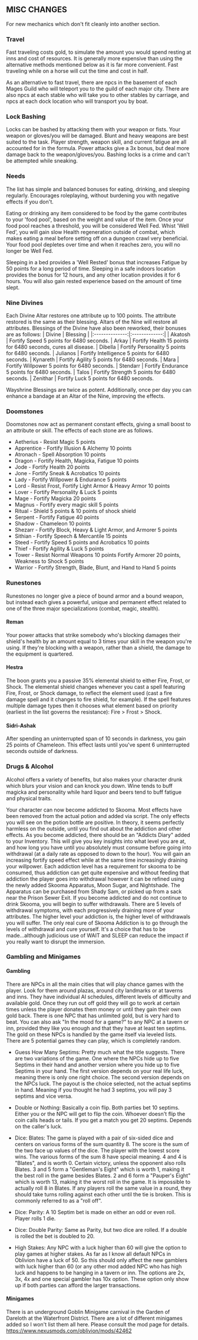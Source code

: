 ## MISC CHANGES
For new mechanics which don't fit cleanly into another section.

### Travel
Fast traveling costs gold, to simulate the amount you would spend resting at inns and cost of resources. It is generally more expensive than using the alternative methods mentioned below as it is far more convenient. Fast traveling while on a horse will cut the time and cost in half.

As an alternative to fast travel, there are npcs in the basement of each Mages Guild who will teleport you to the guild of each major city. There are also npcs at each stable who will take you to other stables by carriage, and npcs at each dock location who will transport you by boat. 

### Lock Bashing
Locks can be bashed by attacking them with your weapon or fists. Your weapon or gloves/you will be damaged. Blunt and heavy weapons are best suited to the task. Player strength, weapon skill, and current fatigue are all accounted for in the formula. Power attacks give a 3x  bonus, but deal more damage back to the weapon/gloves/you. Bashing locks is a crime and can't be attempted while sneaking.

### Needs
The list has simple and balanced bonuses for eating, drinking, and sleeping regularly. Encourages roleplaying, without burdening you with negative effects if you don't. 

Eating or drinking any item considered to be food by the game contributes to your 'food pool', based on the weight and value of the item. Once your food pool reaches a threshold, you will be considered Well Fed. Whist 'Well Fed', you will gain slow Health regeneration outside of combat, which makes eating a meal before setting off on a dungeon crawl very beneficial. Your food pool depletes over time and when it reaches zero, you will no longer be Well Fed. 

Sleeping in a bed provides a 'Well Rested' bonus that increases Fatigue by 50 points for a long period of time. Sleeping in a safe indoors location provides the bonus for 12 hours, and any other location provides it for 6 hours. You will also gain rested experience based on the amount of time slept.

### Nine Divines
Each Divine Altar restores one attribute up to 100 points. The attribute restored is the same as their blessing. Altars of the Nine will restore all attributes. Blessings of the Divine have also been reworked, their bonuses are as follows:
| Divine    | Blessing | 
|:--------------:|:-------------:|
| Akatosh | Fortify Speed 5 points for 6480 seconds.
| Arkay | Fortify Health 15 points for 6480 seconds, cures all disease.
| Dibella | Fortify Personality 5 points for 6480 seconds.
| Julianos | Fortify Intelligence 5 points for 6480 seconds.
| Kynareth | Fortify Agility 5 points for 6480 seconds.
| Mara | Fortify Willpower 5 points for 6480 seconds.
| Stendarr | Fortify Endurance 5 points for 6480 seconds.
| Talos | Fortify Strength 5 points for 6480 seconds.
| Zenithar | Fortify Luck 5 points for 6480 seconds.

Wayshrine Blessings are twice as potent. Additionally, once per day you can enhance a bandage at an Altar of the Nine, improving the effects. 

### Doomstones

Doomstones now act as permanent constant effects, giving a small boost to an attribute or skill. The effects of each stone are as follows.

- Aetherius - Resist Magic 5 points
- Apprentice - Fortify Illusion & Alchemy 10 points
- Atronach - Spell Absorption 10 points
- Dragon - Fortify Health, Magicka, Fatigue 10 points
- Jode - Fortify Health 20 points
- Jone - Fortify Sneak & Acrobatics 10 points
- Lady - Fortify Willpower & Endurance 5 points
- Lord - Resist Frost, Fortify Light Armor & Heavy Armor 10 points
- Lover - Fortify Personality & Luck 5 points
- Mage - Fortify Magicka 20 points
- Magnus - Fortify every magic skill 5 points
- Ritual - Shield 5 points & 10 points of shock shield
- Serpent - Fortify Fatigue 40 points
- Shadow - Chameleon 10 points
- Shezarr - Fortify Block, Heavy & Light Armor, and Armorer 5 points
- Sithian - Fortify Speech & Mercantile 15 points
- Steed - Fortify Speed 5 points and Acrobatics 10 points
- Thief - Fortify Agility & Luck 5 points
- Tower - Resist Normal Weapons 10 points Fortify Armorer 20 points, Weakness to Shock 5 points
- Warrior - Fortify Strength, Blade, Blunt, and Hand to Hand 5 points

### Runestones

Runestones no longer give a piece of bound armor and a bound weapon, but instead each gives a powerful, unique and permanent effect related to one of the three major specializations (combat, magic, stealth).

#### Reman 
Your power attacks that strike somebody who's blocking damages their shield's health by an amount equal to 3 times your skill in the weapon you're using. If they're blocking with a weapon, rather than a shield, the damage to the equipment is quartered.
#### Hestra
The boon grants you a passive 35% elemental shield to either Fire, Frost, or Shock. The elemental shield changes whenever you cast a spell featuring Fire, Frost, or Shock damage, to reflect the element used (cast a fire damage spell and it changes to fire shield, for example). If the spell features multiple damage types then it chooses what element based on priority (earliest in the list governs the resistance): Fire > Frost > Shock.
#### Sidri-Ashak
After spending an uninterrupted span of 10 seconds in darkness, you gain 25 points of Chameleon. This effect lasts until you've spent 6 uninterrupted seconds outside of darkness.

### Drugs & Alcohol
Alcohol offers a variety of benefits, but also makes your character drunk which blurs your vision and can knock you down. Wine tends to buff magicka and personality while hard liquor and beers tend to buff fatigue and physical traits.

Your character can now become addicted to Skooma. Most effects have been removed from the actual potion and added via script. The only effects you will see on the potion bottle are positive. In theory, it seems perfectly harmless on the outside, until you find out about the addiction and other effects. As you become addicted, there should be an "Addicts Diary" added to your Inventory. This will give you key insights into what level you are at, and how long you have until you absolutely must consume before going into withdrawal (at a daily rate as opposed to down to the hour). You will gain an increasing fortify speed effect while at the same time increasingly draining your willpower. Each addiction level has a requirement for skooma to be consumed, thus addiction can get quite expensive and without feeding that addiction the player goes into withdrawal however it can be refined using the newly added Skooma Apparatus, Moon Sugar, and Nightshade. The Apparatus can be purchased from Shady Sam, or picked up from a sack near the Prison Sewer Exit. If you become addicted and do not continue to drink Skooma, you will begin to suffer withdrawals. There are 5 levels of withdrawal symptoms, with each progressively draining more of your attributes. The higher level your addiction is, the higher level of withdrawals you will suffer. The only real cure of Skooma Addiction is to go through the levels of withdrawal and cure yourself. It's a choice that has to be made...although judicious use of WAIT and SLEEP can reduce the impact if you really want to disrupt the immersion.

### Gambling and Minigames

#### Gambling
There are NPCs in all the main cities that will play chance games with the player. Look for them around plazas, around city landmarks or at taverns and inns. They have individual AI schedules, different levels of difficulty and available gold. Once they run out off gold they will go to work at certain times unless the player donates them money or until they gain their own gold back. There is one NPC that has unlimited gold, but is very hard to beat. You can also ask "In the mood for a game?" to any NPC at a tavern or inn, provided they like you enough and that they have at least ten septims. The gold on these NPCs is handled by the game itself via leveled lists. There are 5 potential games they can play, which is completely random. 

- Guess How Many Septims:
Pretty much what the title suggests. There are two variations of the game. One where the NPCs hide up to five Septims in their hand and another version where you hide up to five Septims in your hand. The first version depends on your real life luck, meaning there is only one right choice. The second version depends on the NPCs luck. The payout is the choice selected, not the actual septims in hand. Meaning if you thought he had 3 septims, you will pay 3 septims and vice versa.

- Double or Nothing:
Basically a coin flip. Both parties bet 10 septims. Either you or the NPC will get to flip the coin. Whoever doesn't flip the coin calls heads or tails. If you get a match you get 20 septims. Depends on the caller's luck.

- Dice: Blates:
The game is played with a pair of six-sided dice and centers on various forms of the sum quantity 8. The score is the sum of the two face up values of the dice. The player with the lowest score wins. The various forms of the sum 8 have special meaning. 4 and 4 is "Blates", and is worth 0. Certain victory, unless the opponent also rolls Blates. 3 and 5 form a "Gentleman's Eight" which is worth 1, making it the best roll in the game besides Blates. 2 and 6 form a "Pauper's Eight" which is worth 13, making it the worst roll in the game. It is impossible to actually roll 8 in Blates. If any players roll the same value in a round, they should take turns rolling against each other until the tie is broken. This is commonly referred to as a "roll off".

- Dice: Parity:
A 10 Septim bet is made on either an odd or even roll. Player rolls 1 die.

- Dice: Double Parity:
Same as Parity, but two dice are rolled. If a double is rolled the bet is doubled to 20.

- High Stakes:
Any NPC with a luck higher than 60 will give the option to play games at higher stakes. As far as I know all default NPCs in Oblivion have a luck of 50. So this should only affect the new gamblers with luck higher than 60 (or any other mod added NPC who has high luck and happens to be hanging in a tavern or inn. The options are 2x, 3x, 4x and one special gambler has 10x option. These option only show up if both parties can afford the larger transactions.

#### Minigames
There is an underground Goblin Minigame carnival in the Garden of Dareloth at the Waterfront District. There are a lot of different minigames added so I won't list them all here. Please consult the mod page for details. https://www.nexusmods.com/oblivion/mods/42462

